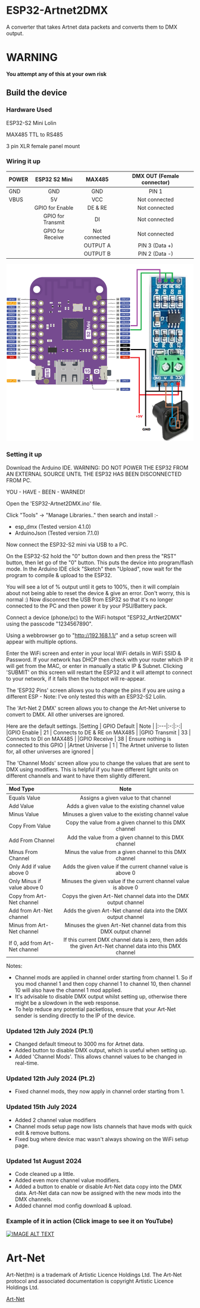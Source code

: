 
# ESP32-Artnet2DMX
A converter that takes Artnet data packets and converts them to DMX output.

# WARNING
**You attempt any of this at your own risk**

## Build the device
### Hardware Used

ESP32-S2 Mini Lolin

MAX485 TTL to RS485

3 pin XLR female panel mount 

### Wiring it up

|POWER |ESP32 S2 Mini | MAX485 | DMX OUT (Female connector) |
|:---|:-:|:-:|:-:|
|GND | GND | GND | PIN 1 |
|VBUS | 5V | VCC | Not connected |
|  | GPIO for Enable | DE & RE | Not connected |
|  | GPIO for Transmit | DI | Not connected |
|  | GPIO for Receive | Not connected | Not connected |
|  |  | OUTPUT A | PIN 3  (Data +) |
|  |  | OUTPUT B | PIN 2  (Data -) |

![WiringDiagram](assets/WiringDiagram.png)

### Setting it up

Download the Arduino IDE.
WARNING: DO NOT POWER THE ESP32 FROM AN EXTERNAL SOURCE UNTIL THE ESP32 HAS BEEN DISCONNECTED FROM PC.

YOU - HAVE - BEEN - WARNED!

Open the 'ESP32-Artnet2DMX.ino' file.

Click "Tools" -> "Manage Libraries.." then search and install :-
 - esp_dmx (Tested version 4.1.0)
 - ArduinoJson (Tested version 7.1.0)

Now connect the ESP32-S2 mini via USB to a PC.

On the ESP32-S2 hold the "0" button down and then press the "RST" button, then let go of the "0" button. This puts the device into program/flash mode.
In the Arduino IDE click "Sketch" then "Upload", now wait for the program to compile & upload to the ESP32.

You will see a lot of % output until it gets to 100%, then it will complain about not being able to reset the device & give an error.  Don't worry, this is normal :)
Now disconnect the USB from ESP32 so that it's no longer connected to the PC and then power it by your PSU/Battery pack.

Connect a device (phone/pc) to the WiFi hotspot "ESP32_ArtNet2DMX" using the passcode "1234567890".

Using a webbrowser go to "http://192.168.1.1/" and a setup screen will appear with multiple options.

Enter the WiFi screen and enter in your local WiFi details in WiFi SSID & Password.
If your network has DHCP then check with your router which IP it will get from the MAC, or enter in manually a static IP & Subnet.
Clicking 'SUBMIT' on this screen will restart the ESP32 and it will attempt to connect to your network, if it fails then the hotspot will re-appear.

The 'ESP32 Pins' screen allows you to change the pins if you are using a different ESP - Note: I've only tested this with an ESP32-S2 Lolin.

The 'Art-Net 2 DMX' screen allows you to change the Art-Net universe to convert to DMX.  All other universes are ignored.

Here are the default settings.
|Setting | GPIO Default | Note |
|:---|:-:|:-:|
|GPIO Enable | 21 | Connects to DE & RE on MAX485 |
|GPIO Transmit | 33 | Connects to DI on MAX485 | 
|GPIO Receive | 38 | Ensure nothing is connected to this GPIO |
|Artnet Universe | 1 | The Artnet universe to listen for, all other universes are ignored |

The 'Channel Mods' screen allow you to change the values that are sent to DMX using modifiers.  This is helpful if you have different light units on different channels and want to have them slightly different.

| Mod Type | Note |
|:--|:-:|
|Equals Value | Assigns a given value to that channel |
|Add Value | Adds a given value to the existing channel value |
|Minus Value | Minuses a given value to the existing channel value |
|Copy From Value | Copy the value from a given channel to this DMX channel |
|Add From Channel | Add the value from a given channel to this DMX channel |
|Minus From Channel | Minus the value from a given channel to this DMX channel |
|Only Add if value above 0 | Adds the given value if the current channel value is above 0 |
|Only Minus if value above 0 | Minuses the given value if the current channel value is above 0 |
|Copy from Art-Net channel | Copys the given Art-Net channel data into the DMX output channel |
|Add from Art-Net channel | Adds the given Art-Net channel data into the DMX output channel |
|Minus from Art-Net channel | Minuses the given Art-Net channel data from this DMX output channel |
|If 0, add from Art-Net channel | If this current DMX channel data is zero, then adds the given Art-Net channel data into this DMX channel |


Notes:
  - Channel mods are applied in channel order starting from channel 1.  So if you mod channel 1 and then copy channel 1 to channel 10, then channel 10 will also have the channel 1 mod applied.
  - It's advisable to disable DMX output whilst setting up, otherwise there might be a slowdown in the web response.
  - To help reduce any potential packetloss, ensure that your Art-Net sender is sending directly to the IP of the device.

### Updated 12th July 2024 (Pt.1)
 - Changed default timeout to 3000 ms for Artnet data.
 - Added button to disable DMX output, which is useful when setting up.
 - Added 'Channel Mods'.  This allows channel values to be changed in real-time.

### Updated 12th July 2024 (Pt.2)
 - Fixed channel mods, they now apply in channel order starting from 1.
   
### Updated 15th July 2024
 - Added 2 channel value modifiers
 - Channel mods setup page now lists channels that have mods with quick edit & remove buttons.
 - Fixed bug where device mac wasn't always showing on the WiFi setup page.

### Updated 1st August 2024
 - Code cleaned up a little.
 - Added even more channel value modifiers.
 - Added a button to enable or disable Art-Net data copy into the DMX data.  Art-Net data can now be assigned with the new mods into the DMX channels.
 - Added channel mod config download & upload.

### Example of it in action (Click image to see it on YouTube)
[![IMAGE ALT TEXT](https://img.youtube.com/vi/tCSSd6cs7N4/0.jpg)](https://www.youtube.com/watch?v=tCSSd6cs7N4 "ArtNet2DMX adapter test")

# Art-Net

Art-Net(tm) is a trademark of Artistic Licence Holdings Ltd. The Art-Net protocol and associated documentation is copyright Artistic Licence Holdings Ltd.

[Art-Net](https://art-net.org.uk/)
